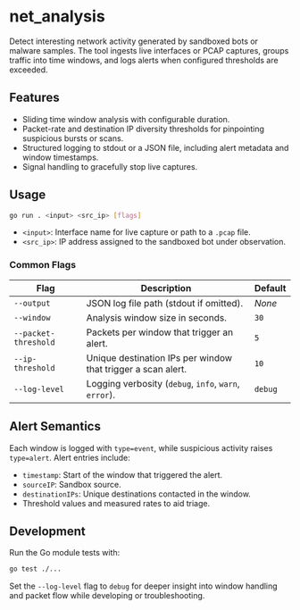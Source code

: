 # net_analysis

Detect interesting network activity generated by sandboxed bots or malware samples. The tool ingests live interfaces or PCAP captures, groups traffic into time windows, and logs alerts when configured thresholds are exceeded.

## Features
- Sliding time window analysis with configurable duration.
- Packet-rate and destination IP diversity thresholds for pinpointing suspicious bursts or scans.
- Structured logging to stdout or a JSON file, including alert metadata and window timestamps.
- Signal handling to gracefully stop live captures.

## Usage

```bash
go run . <input> <src_ip> [flags]
```

- `<input>`: Interface name for live capture or path to a `.pcap` file.
- `<src_ip>`: IP address assigned to the sandboxed bot under observation.

### Common Flags

| Flag | Description | Default |
|------|-------------|---------|
| `--output` | JSON log file path (stdout if omitted). | _None_ |
| `--window` | Analysis window size in seconds. | `30` |
| `--packet-threshold` | Packets per window that trigger an alert. | `5` |
| `--ip-threshold` | Unique destination IPs per window that trigger a scan alert. | `10` |
| `--log-level` | Logging verbosity (`debug`, `info`, `warn`, `error`). | `debug` |

## Alert Semantics

Each window is logged with `type=event`, while suspicious activity raises `type=alert`. Alert entries include:
- `timestamp`: Start of the window that triggered the alert.
- `sourceIP`: Sandbox source.
- `destinationIPs`: Unique destinations contacted in the window.
- Threshold values and measured rates to aid triage.

## Development

Run the Go module tests with:

```bash
go test ./...
```

Set the `--log-level` flag to `debug` for deeper insight into window handling and packet flow while developing or troubleshooting.
